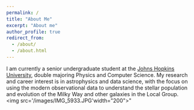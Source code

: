 ```yaml
---
permalink: /
title: "About Me"
excerpt: "About me"
author_profile: true
redirect_from: 
  - /about/
  - /about.html
---
```


I am currently a senior undergraduate student at the [Johns Hopkins University](https://www.jhu.edu/), double majoring Physics and Computer Science. My research and career interest is in astrophysics and data science, with the focus on using the modern observational data to understand the stellar population and evolution of the Milky Way and other galaxies in the Local Group.<br/><img src='/images/IMG_5933.JPG'width="200">"

